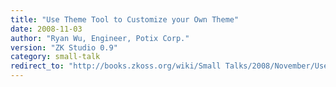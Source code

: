 ```yaml
---
title: "Use Theme Tool to Customize your Own Theme"
date: 2008-11-03
author: "Ryan Wu, Engineer, Potix Corp."
version: "ZK Studio 0.9"
category: small-talk
redirect_to: "http://books.zkoss.org/wiki/Small Talks/2008/November/Use Theme Tool to Customize your Own Theme"
---
```

